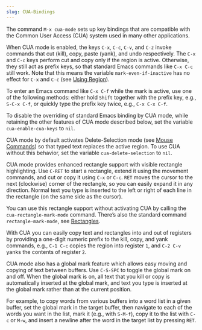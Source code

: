 ```yaml
---
slug: CUA-Bindings
---
```


The command `M-x cua-mode` sets up key bindings that are compatible with the Common User Access (CUA) system used in many other applications.

When CUA mode is enabled, the keys `C-x`, `C-c`, `C-v`, and `C-z` invoke commands that cut (kill), copy, paste (yank), and undo respectively. The `C-x` and `C-c` keys perform cut and copy only if the region is active. Otherwise, they still act as prefix keys, so that standard Emacs commands like `C-x C-c` still work. Note that this means the variable `mark-even-if-inactive` has no effect for `C-x` and `C-c` (see [Using Region](/docs/emacs/Using-Region)).

To enter an Emacs command like `C-x C-f` while the mark is active, use one of the following methods: either hold `Shift` together with the prefix key, e.g., `S-C-x C-f`, or quickly type the prefix key twice, e.g., `C-x C-x C-f`.

To disable the overriding of standard Emacs binding by CUA mode, while retaining the other features of CUA mode described below, set the variable `cua-enable-cua-keys` to `nil`.

CUA mode by default activates Delete-Selection mode (see [Mouse Commands](/docs/emacs/Mouse-Commands)) so that typed text replaces the active region. To use CUA without this behavior, set the variable `cua-delete-selection` to `nil`.

CUA mode provides enhanced rectangle support with visible rectangle highlighting. Use `C-RET` to start a rectangle, extend it using the movement commands, and cut or copy it using `C-x` or `C-c`. `RET` moves the cursor to the next (clockwise) corner of the rectangle, so you can easily expand it in any direction. Normal text you type is inserted to the left or right of each line in the rectangle (on the same side as the cursor).

You can use this rectangle support without activating CUA by calling the `cua-rectangle-mark-mode` command. There’s also the standard command `rectangle-mark-mode`, see [Rectangles](/docs/emacs/Rectangles).

With CUA you can easily copy text and rectangles into and out of registers by providing a one-digit numeric prefix to the kill, copy, and yank commands, e.g., `C-1 C-c` copies the region into register `1`, and `C-2 C-v` yanks the contents of register `2`.

CUA mode also has a global mark feature which allows easy moving and copying of text between buffers. Use `C-S-SPC` to toggle the global mark on and off. When the global mark is on, all text that you kill or copy is automatically inserted at the global mark, and text you type is inserted at the global mark rather than at the current position.

For example, to copy words from various buffers into a word list in a given buffer, set the global mark in the target buffer, then navigate to each of the words you want in the list, mark it (e.g., with `S-M-f`), copy it to the list with `C-c` or `M-w`, and insert a newline after the word in the target list by pressing `RET`.
